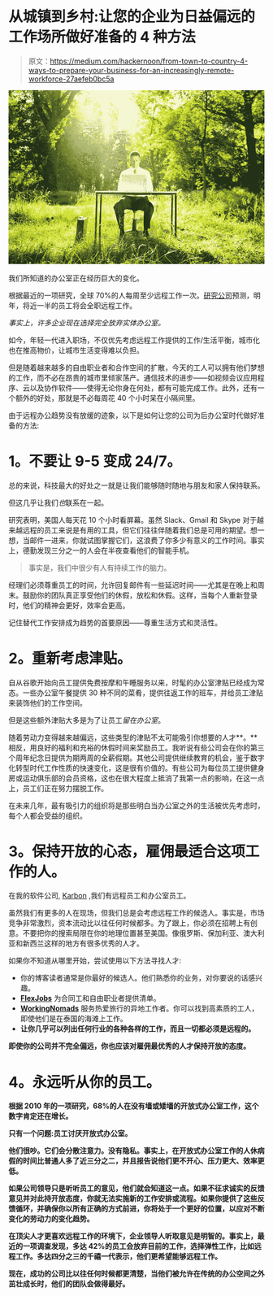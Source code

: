 # 从城镇到乡村:让您的企业为日益偏远的工作场所做好准备的 4 种方法

> 原文：<https://medium.com/hackernoon/from-town-to-country-4-ways-to-prepare-your-business-for-an-increasingly-remote-workforce-27aefeb0bc5a>

![](img/6b1402683cf80f8ef161bacf13a2fe49.png)

我们所知道的办公室正在经历巨大的变化。

根据最近的一项研究，全球 70%的人每周至少远程工作一次。[研究公司](https://www.marketwatch.com/video/sectorwatch/by-2020-50-of-workforce-will-be-remote-here-how/EC18E212-D8F5-493E-9602-7E5E5D980ABD.html)预测，明年，将近一半的员工将会全职远程工作。

*事实上，许多企业现在选择完全放弃实体办公室。*

如今，年轻一代进入职场，不仅优先考虑远程工作提供的工作/生活平衡，城市化也在推高物价，让城市生活变得难以负担。

但是随着越来越多的自由职业者和合作空间的扩散，今天的工人可以拥有他们梦想的工作，而不必在昂贵的城市里倾家荡产。通信技术的进步——如视频会议应用程序、云以及协作软件——使得无论你身在何处，都有可能完成工作。此外，还有一个额外的好处，那就是不必每周花 40 个小时呆在小隔间里。

由于远程办公趋势没有放缓的迹象，以下是如何让您的公司为后办公室时代做好准备的方法:

# **1。不要让 9-5 变成 24/7。**

总的来说，科技最大的好处之一就是让我们能够随时随地与朋友和家人保持联系。

但这几乎让我们*也*联系在一起。

研究表明，美国人每天花 10 个小时看屏幕。虽然 Slack、Gmail 和 Skype 对于越来越远程的员工来说是有用的工具，但它们往往伴随着我们总是可用的期望。想一想，当邮件一进来，你就试图掌握它们，这浪费了你多少有意义的工作时间。事实上，德勤发现三分之一的人会在半夜查看他们的智能手机。

> 事实是，我们中很少有人有持续工作的脑力。

经理们必须尊重员工的时间，允许回复邮件有一些延迟时间——尤其是在晚上和周末。鼓励你的团队真正享受他们的休假，放松和休假。这样，当每个人重新登录时，他们的精神会更好，效率会更高。

记住替代工作安排成为趋势的首要原因——尊重生活方式和灵活性。

# **2。重新考虑津贴。**

自从谷歌开始向员工提供免费按摩和午睡服务以来，时髦的办公室津贴已经成为常态。一些办公室午餐提供 30 种不同的菜肴，提供往返工作的班车，并给员工津贴来装饰他们的工作空间。

但是这些额外津贴大多是为了让员工*留在办公室*。

随着劳动力变得越来越偏远，这些类型的津贴不太可能吸引你想要的人才**。**相反，用良好的福利和充裕的休假时间来奖励员工。我听说有些公司会在你的第三个周年纪念日提供为期两周的全薪假期。其他公司提供继续教育的机会，鉴于数字化转型时代工作性质的快速变化，这是很有价值的。有些公司为每位员工提供健身房或运动俱乐部的会员资格，这也在很大程度上抵消了我第一点的影响，在这一点上，员工们正在努力摆脱工作。

在未来几年，最有吸引力的组织将是那些明白当办公室之外的生活被优先考虑时，每个人都会受益的组织。

# **3。保持开放的心态，雇佣最适合这项工作的人。**

在我的软件公司, [Karbon](https://karbonhq.com/) ,我们有远程员工和办公室员工。

虽然我们有更多的人在现场，但我们总是会考虑远程工作的候选人。事实是，市场竞争非常激烈，资本流动比以往任何时候都多。为了跟上，你必须在招聘上有创意。不要把你的搜索局限在你的地理位置甚至美国。像俄罗斯、保加利亚、澳大利亚和新西兰这样的地方有很多优秀的人才。

如果你不知道从哪里开始，尝试使用以下方法寻找人才:

*   你的博客读者通常是你最好的候选人。他们熟悉你的业务，对你要说的话感兴趣。
*   [**FlexJobs**](http://www.flexjobs.com/) 为合同工和自由职业者提供清单。
*   [**WorkingNomads**](http://www.workingnomads.co/jobs) 服务热爱旅行的异地工作者。你可以找到高素质的工人，即使他们是在泰国的海滩上工作。
*   [](http://www.skipthedrive.com/#browse)****让你几乎可以列出任何行业的各种各样的工作，而且一切都必须是远程的。****

****即使你的公司并不完全偏远，你也应该对雇佣最优秀的人才保持开放的态度。****

# ******4。永远听从你的员工。******

****根据 2010 年的一项研究，68%的人在没有墙或矮墙的开放式办公室工作，这个数字肯定还在增长。****

****只有一个问题:员工讨厌开放式办公室。****

****他们很吵。它们会分散注意力。没有隐私。事实上，在开放式办公室工作的人休病假的时间比普通人多了近三分之二，并且报告说他们更不开心、压力更大、效率更低。****

****如果公司领导只是听听员工的意见，他们就会知道这一点。如果不征求诚实的反馈意见并对此持开放态度，你就无法实施新的工作安排或流程。如果你提供了这些反馈循环，并确保你以所有正确的方式前进，你将处于一个更好的位置，以应对不断变化的劳动力的变化趋势。****

****在顶尖人才更喜欢远程工作的环境下，企业领导人听取意见是明智的。事实上，最近的一项调查发现，多达 42%的员工会放弃目前的工作，选择弹性工作，比如远程工作。多达四分之三的千禧一代表示，他们更希望能够远程工作。****

****现在，成功的公司比以往任何时候都更清楚，当他们被允许在传统的办公空间之外茁壮成长时，他们的团队会做得最好。****